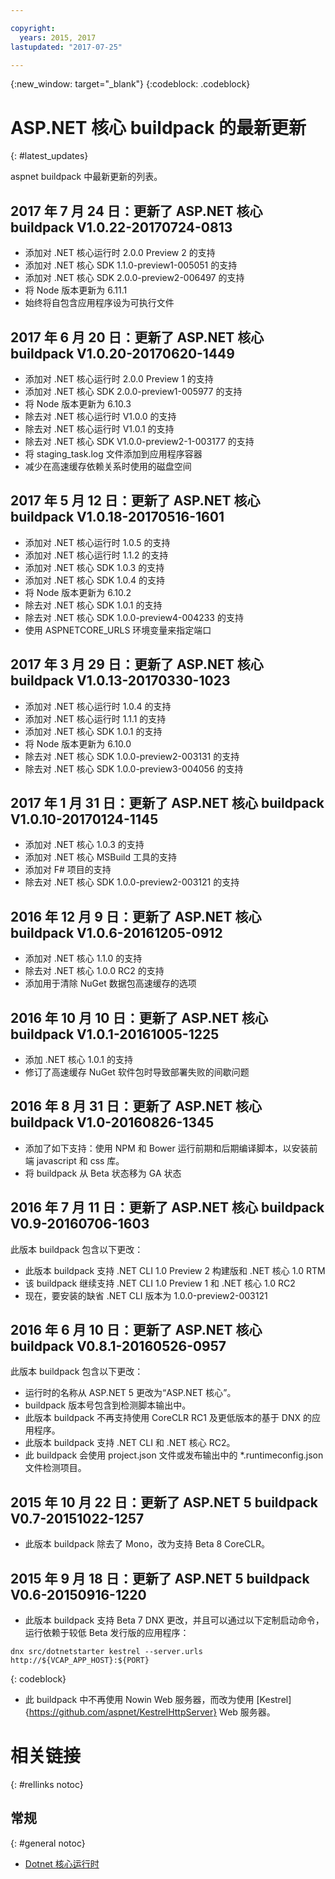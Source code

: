 ```yaml
---

copyright:
  years: 2015, 2017
lastupdated: "2017-07-25"

---
```


{:new_window: target="_blank"}
{:codeblock: .codeblock}

# ASP.NET 核心 buildpack 的最新更新
{: #latest_updates}


aspnet buildpack 中最新更新的列表。

## 2017 年 7 月 24 日：更新了 ASP.NET 核心 buildpack V1.0.22-20170724-0813 

* 添加对 .NET 核心运行时 2.0.0 Preview 2 的支持
* 添加对 .NET 核心 SDK 1.1.0-preview1-005051 的支持
* 添加对 .NET 核心 SDK 2.0.0-preview2-006497 的支持
* 将 Node 版本更新为 6.11.1
* 始终将自包含应用程序设为可执行文件

## 2017 年 6 月 20 日：更新了 ASP.NET 核心 buildpack V1.0.20-20170620-1449

* 添加对 .NET 核心运行时 2.0.0 Preview 1 的支持
* 添加对 .NET 核心 SDK 2.0.0-preview1-005977 的支持
* 将 Node 版本更新为 6.10.3
* 除去对 .NET 核心运行时 V1.0.0 的支持
* 除去对 .NET 核心运行时 V1.0.1 的支持
* 除去对 .NET 核心 SDK V1.0.0-preview2-1-003177 的支持
* 将 staging_task.log 文件添加到应用程序容器
* 减少在高速缓存依赖关系时使用的磁盘空间

## 2017 年 5 月 12 日：更新了 ASP.NET 核心 buildpack V1.0.18-20170516-1601

* 添加对 .NET 核心运行时 1.0.5 的支持
* 添加对 .NET 核心运行时 1.1.2 的支持
* 添加对 .NET 核心 SDK 1.0.3 的支持
* 添加对 .NET 核心 SDK 1.0.4 的支持
* 将 Node 版本更新为 6.10.2
* 除去对 .NET 核心 SDK 1.0.1 的支持
* 除去对 .NET 核心 SDK 1.0.0-preview4-004233 的支持
* 使用 ASPNETCORE_URLS 环境变量来指定端口

## 2017 年 3 月 29 日：更新了 ASP.NET 核心 buildpack V1.0.13-20170330-1023

* 添加对 .NET 核心运行时 1.0.4 的支持
* 添加对 .NET 核心运行时 1.1.1 的支持
* 添加对 .NET 核心 SDK 1.0.1 的支持
* 将 Node 版本更新为 6.10.0
* 除去对 .NET 核心 SDK 1.0.0-preview2-003131 的支持
* 除去对 .NET 核心 SDK 1.0.0-preview3-004056 的支持

## 2017 年 1 月 31 日：更新了 ASP.NET 核心 buildpack V1.0.10-20170124-1145

* 添加对 .NET 核心 1.0.3 的支持
* 添加对 .NET 核心 MSBuild 工具的支持
* 添加对 F# 项目的支持
* 除去对 .NET 核心 SDK 1.0.0-preview2-003121 的支持

## 2016 年 12 月 9 日：更新了 ASP.NET 核心 buildpack V1.0.6-20161205-0912

* 添加对 .NET 核心 1.1.0 的支持
* 除去对 .NET 核心 1.0.0 RC2 的支持
* 添加用于清除 NuGet 数据包高速缓存的选项

## 2016 年 10 月 10 日：更新了 ASP.NET 核心 buildpack V1.0.1-20161005-1225

* 添加 .NET 核心 1.0.1 的支持
* 修订了高速缓存 NuGet 软件包时导致部署失败的间歇问题

## 2016 年 8 月 31 日：更新了 ASP.NET 核心 buildpack V1.0-20160826-1345

* 添加了如下支持：使用 NPM 和 Bower 运行前期和后期编译脚本，以安装前端 javascript 和 css 库。
* 将 buildpack 从 Beta 状态移为 GA 状态

## 2016 年 7 月 11 日：更新了 ASP.NET 核心 buildpack V0.9-20160706-1603

此版本 buildpack 包含以下更改：

* 此版本 buildpack 支持 .NET CLI 1.0 Preview 2 构建版和 .NET 核心 1.0 RTM
* 该 buildpack 继续支持 .NET CLI 1.0 Preview 1 和 .NET 核心 1.0 RC2
* 现在，要安装的缺省 .NET CLI 版本为 1.0.0-preview2-003121

## 2016 年 6 月 10 日：更新了 ASP.NET 核心 buildpack V0.8.1-20160526-0957

此版本 buildpack 包含以下更改：

* 运行时的名称从 ASP.NET 5 更改为“ASP.NET 核心”。
* buildpack 版本号包含到检测脚本输出中。
* 此版本 buildpack 不再支持使用 CoreCLR RC1 及更低版本的基于 DNX 的应用程序。
* 此版本 buildpack 支持 .NET CLI 和 .NET 核心 RC2。
* 此 buildpack 会使用 project.json 文件或发布输出中的 *.runtimeconfig.json 文件检测项目。

## 2015 年 10 月 22 日：更新了 ASP.NET 5 buildpack V0.7-20151022-1257

* 此版本 buildpack 除去了 Mono，改为支持 Beta 8 CoreCLR。

## 2015 年 9 月 18 日：更新了 ASP.NET 5 buildpack V0.6-20150916-1220

* 此版本 buildpack 支持 Beta 7 DNX 更改，并且可以通过以下定制启动命令，运行依赖于较低 Beta 发行版的应用程序：

```
dnx src/dotnetstarter kestrel --server.urls http://${VCAP_APP_HOST}:${PORT}
```
{: codeblock}

* 此 buildpack 中不再使用 Nowin Web 服务器，而改为使用 [Kestrel]{https://github.com/aspnet/KestrelHttpServer} Web 服务器。

# 相关链接
{: #rellinks notoc}
## 常规
{: #general notoc}
* [Dotnet 核心运行时](index.html)
